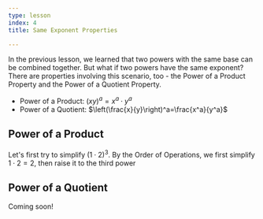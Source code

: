 ```yaml
---
type: lesson
index: 4
title: Same Exponent Properties

---
```


In the previous lesson, we learned that two powers with the same base can be combined together. But what if two powers have the same exponent? There are properties involving this scenario, too - the Power of a Product Property and the Power of a Quotient Property. 

- Power of a Product: $(xy)^a=x^a\cdot y^a$
- Power of a Quotient: $\left(\frac{x}{y}\right)^a=\frac{x^a}{y^a}$

## Power of a Product
Let's first try to simplify $(1\cdot2)^3$. By the Order of Operations, we first simplify $1\cdot2=2$, then raise it to the third power

## Power of a Quotient
Coming soon!
<!--stackedit_data:
eyJoaXN0b3J5IjpbMTgwMTU3NTcxOCw3NjIwNzQyNzYsMTAyMT
gyNDU3NV19
-->